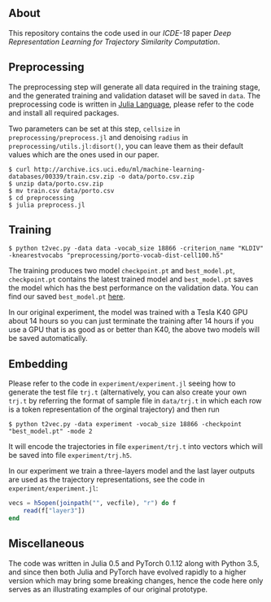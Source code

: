 ## About

This repository contains the code used in our *ICDE-18* paper *Deep Representation Learning for Trajectory Similarity Computation*.


## Preprocessing

The preprocessing step will generate all data required in the training stage, and the generated training and validation dataset will be saved in `data`. The preprocessing code is written in [Julia Language](https://julialang.org/), please refer to the code and install all required packages.

Two parameters can be set at this step, `cellsize` in `preprocessing/preprocess.jl` and denoising `radius` in `preprocessing/utils.jl:disort()`, you can leave them as their default values which are the ones used in our paper.

```shell
$ curl http://archive.ics.uci.edu/ml/machine-learning-databases/00339/train.csv.zip -o data/porto.csv.zip
$ unzip data/porto.csv.zip
$ mv train.csv data/porto.csv
$ cd preprocessing
$ julia preprocess.jl
```

## Training

```shell
$ python t2vec.py -data data -vocab_size 18866 -criterion_name "KLDIV" -knearestvocabs "preprocessing/porto-vocab-dist-cell100.h5"
```

The training produces two model `checkpoint.pt` and `best_model.pt`, `checkpoint.pt` contains the latest trained model and `best_model.pt` saves the model which has the best performance on the validation data. You can find our saved `best_model.pt` [here](https://drive.google.com/open?id=1uxZUmvFHhpY8tOXvCDHuEd7KFOTYp109).

In our original experiment, the model was trained with a Tesla K40 GPU about 14 hours so you can just terminate the training after 14 hours if you use a GPU that is as good as or better than K40, the above two models will be saved automatically.


## Embedding

Please refer to the code in `experiment/experiment.jl` seeing how to generate the test file `trj.t` (alternatively, you can also create your own `trj.t` by referring the format of sample file in `data/trj.t` in which each row is a token representation of the orginal trajectory) and then run

```shell
$ python t2vec.py -data experiment -vocab_size 18866 -checkpoint "best_model.pt" -mode 2
```

It will encode the trajectories in file `experiment/trj.t` into vectors which will be saved into file `experiment/trj.h5`.

In our experiment we train a three-layers model and the last layer outputs are used as the trajectory representations, see the code in `experiment/experiment.jl`:

```julia
vecs = h5open(joinpath("", vecfile), "r") do f
    read(f["layer3"])
end
```

## Miscellaneous

The code was written in Julia 0.5 and PyTorch 0.1.12 along with Python 3.5, and since then both Julia and PyTorch have evolved rapidly to a higher version which may bring some breaking changes, hence the code here only serves as an illustrating examples of our original prototype.
